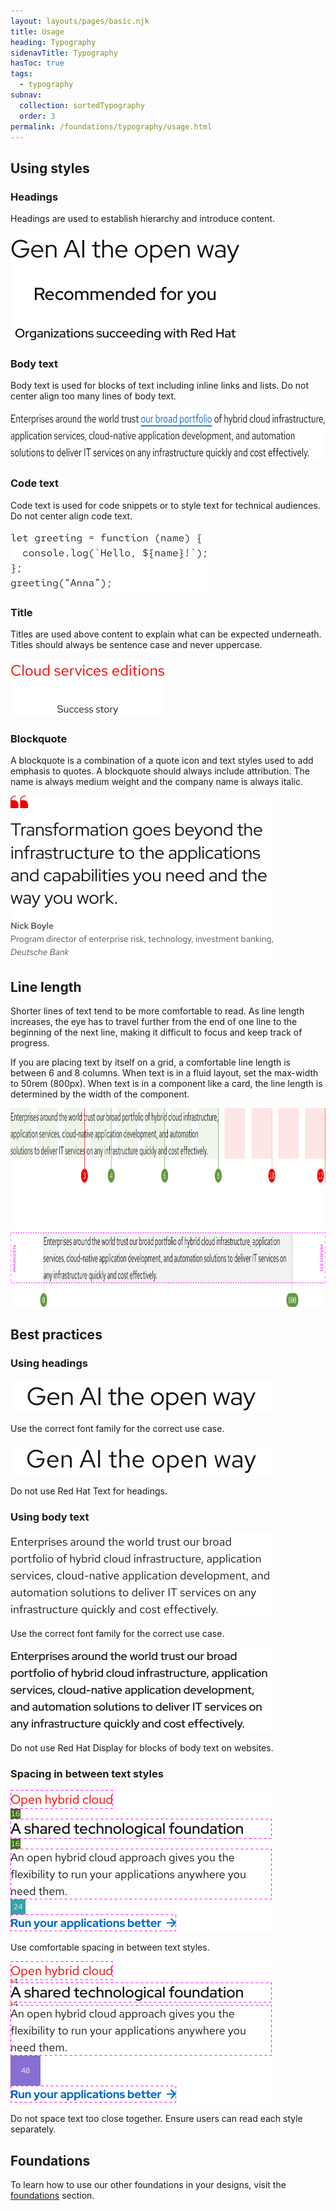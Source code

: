 ```yaml
---
layout: layouts/pages/basic.njk
title: Usage
heading: Typography
sidenavTitle: Typography
hasToc: true
tags:
  - typography
subnav:
  collection: sortedTypography
  order: 3
permalink: /foundations/typography/usage.html
---
```


## Using styles

### Headings

Headings are used to establish hierarchy and introduce content.

<uxdot-example width-adjustment="367px">
  <img src="/assets/typography/type-usage-headings.svg"
      alt="3 examples of headings: Large, medium, and small."
      width="367"
      height="174">
</uxdot-example>

### Body text

Body text is used for blocks of text including inline links and lists. Do not center align too many lines of body text.

<uxdot-example width-adjustment="668px">
  <img src="/assets/typography/type-usage-body-text.svg"
      alt="Example of body text with an inline link."
      width="668"
      height="81">
</uxdot-example>

### Code text

Code text is used for code snippets or to style text for technical audiences. Do not center align code text.

<uxdot-example width-adjustment="317px">
  <img src="/assets/typography/type-usage-code-text.svg"
      alt="Example of code text with 3 lines."
      width="317"
      height="96">
</uxdot-example>

### Title

Titles are used above content to explain what can be expected underneath. Titles should always be sentence case and never uppercase.

<uxdot-example width-adjustment="247px">
  <img src="/assets/typography/type-usage-title.svg"
      alt="2 examples of titles: Small and large."
      width="247"
      height="92">
</uxdot-example>

### Blockquote

A blockquote is a combination of a quote icon and text styles used to add emphasis to quotes. A blockquote should always include attribution. The name is always medium weight and the company name is always italic.


<uxdot-example width-adjustment="422px">
  <img src="/assets/typography/type-usage-blockquote.svg"
      alt="Example of blockquote with quote icon and attribution."
      width="422"
      height="261">
</uxdot-example>

## Line length

Shorter lines of text tend to be more comfortable to read. As line length increases, the eye has to travel further from the end of one line to the beginning of the next line, making it difficult to focus and keep track of progress.

If you are placing text by itself on a grid, a comfortable line length is between 6 and 8 columns. When text is in a fluid layout, set the max-width to 50rem (800px). When text is in a component like a card, the line length is determined by the width of the component.

<uxdot-example width-adjustment="1012px">
  <img src="/assets/typography/type-usage-line-length.svg"
      alt="2 examples of line length: The first example shows that comfortable text is between 4 and 8 columns wide. The second example shows that comfortable text is no more than 800 pixels wide."
      width="1012"
      height="318">
</uxdot-example>

## Best practices

### Using headings

<div class="grid sm-two-columns">
  <uxdot-best-practice variant="do">
    <uxdot-example color-palette="lightest" width-adjustment="418px" slot="image">
      <img src="/assets/typography/type-usage-best-practice-1-do.svg"
      alt="Example of a heading set correctly in Red Hat Display."
      width="418"
      height="52">
    </uxdot-example>
    <p>Use the correct font family for the correct use case.</p>
  </uxdot-best-practice>
  <uxdot-best-practice variant="dont">
    <uxdot-example color-palette="lightest" width-adjustment="418px" slot="image">
      <img src="/assets/typography/type-usage-best-practice-1-dont.svg"
      alt="Example of a heading set incorrectly in Red Hat Text."
      width="418"
      height="52">
    </uxdot-example>
    <p>Do not use Red Hat Text for headings.</p>
  </uxdot-best-practice>
</div>

### Using body text

<div class="grid sm-two-columns">
  <uxdot-best-practice variant="do">
    <uxdot-example color-palette="lightest" width-adjustment="418px" slot="image">
      <img src="/assets/typography/type-usage-best-practice-2-do.svg"
      alt="Example of body text set correctly in Red Hat Text."
      width="418"
      height="135">
    </uxdot-example>
    <p>Use the correct font family for the correct use case.</p>
  </uxdot-best-practice>
  <uxdot-best-practice variant="dont">
    <uxdot-example color-palette="lightest" width-adjustment="418px" slot="image">
      <img src="/assets/typography/type-usage-best-practice-2-dont.svg"
      alt="Example of body text set incorrectly in Red Hat Display."
      width="418"
      height="135">
    </uxdot-example>
    <p>Do not use Red Hat Display for blocks of body text on websites.</p>
  </uxdot-best-practice>
</div>

### Spacing in between text styles

<div class="grid sm-two-columns">
  <uxdot-best-practice variant="do">
    <uxdot-example color-palette="lightest" width-adjustment="418px" slot="image">
      <img src="/assets/typography/type-usage-best-practice-3-do.svg"
      alt="Example of comfortable spacing in between various text styles which is correct."
      width="418"
      height="226">
    </uxdot-example>
    <p>Use comfortable spacing in between text styles.</p>
  </uxdot-best-practice>
  <uxdot-best-practice variant="dont">
    <uxdot-example color-palette="lightest" width-adjustment="418px" slot="image">
      <img src="/assets/typography/type-usage-best-practice-3-dont.svg"
      alt="Example of uncomfortable spacing in between various text styles which is incorrect."
      width="418"
      height="226">
    </uxdot-example>
    <p>Do not space text too close together. Ensure users can read each style separately.</p>
  </uxdot-best-practice>
</div>

<uxdot-feedback>
  <h2>Foundations</h2>
  <p>To learn how to use our other foundations in your designs, visit the <a href="/foundations">foundations</a> section.</p>
</uxdot-feedback>
